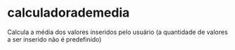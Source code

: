 # calculadorademedia
Calcula a média dos valores inseridos pelo usuário (a quantidade de valores a ser inserido não é predefinido)
